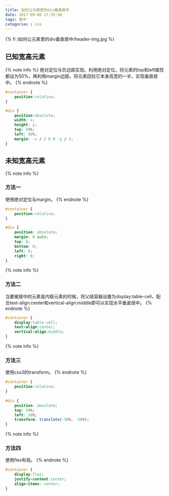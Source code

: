 ```yaml
---
title: 如何让元素里的div垂直居中
date: 2017-09-08 17:35:58
tags: 居中
categories : css
---
```


{% fi /如何让元素里的div垂直居中/header-img.jpg %}

## 已知宽高元素
{% note info %}
绝对定位与负边距实现。利用绝对定位，将元素的top和left属性都设为50%，再利用margin边距，将元素回拉它本身高宽的一半，实现垂直居中。
{% endnote %}
``` css
#container {
    position:relative;
}

#div {
    position:absolute;
    width: x;
    height: y;
    top: 50%;
    left: 50%;
    margin: -x / 2 0 0 -y / 2;
}
```
<!-- more -->
## 未知宽高元素
{% note info %}
### 方法一
使用绝对定位与margin。
{% endnote %}
```css
#container {
    position:relative;
}

#div {
    position: absolute;
    margin: 0 auto;
    top: 0;
    bottom: 0;
    left: 0;
    right: 0;
}
```
{% note info %}
### 方法二
当要被居中的元素是内联元素的时候，将父级容器设置为display:table-cell，配合text-align:center和vertical-align:middle即可以实现水平垂直居中。
{% endnote %}
```css
#container {
    display:table-cell;
    text-align:center;
    vertical-align:middle;
}
```
{% note info %}
### 方法三
使用css3的transform。
{% endnote %}
```css
#container {
    position:relative;
}
 
#div {
    position: absolute;
    top: 50%;
    left: 50%;
    transform: translate(-50%, -50%);
}
```
{% note info %}
### 方法四
使用flex布局。
{% endnote %}
```css
#container {
    display:flex;
    justify-content:center;
    align-items: center;
}
```